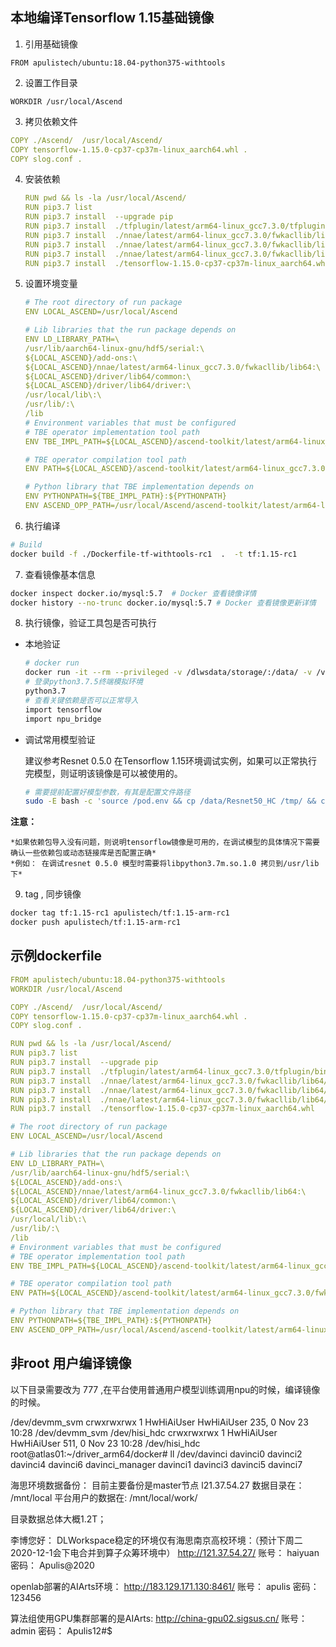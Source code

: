 本地编译Tensorflow 1.15基础镜像
-------------------------------------------------------------------------------------

1. 引用基础镜像

  `FROM apulistech/ubuntu:18.04-python375-withtools`

2. 设置工作目录

  `WORKDIR /usr/local/Ascend`

3. 拷贝依赖文件

  ```yaml
  COPY ./Ascend/  /usr/local/Ascend/
  COPY tensorflow-1.15.0-cp37-cp37m-linux_aarch64.whl .
  COPY slog.conf .
  ```

4. 安装依赖
    ```yaml
    RUN pwd && ls -la /usr/local/Ascend/
    RUN pip3.7 list
    RUN pip3.7 install  --upgrade pip
    RUN pip3.7 install  ./tfplugin/latest/arm64-linux_gcc7.3.0/tfplugin/bin/npu_bridge-1.15.0-py3-none-any.whl
    RUN pip3.7 install  ./nnae/latest/arm64-linux_gcc7.3.0/fwkacllib/lib64/hccl-0.1.0-py3-none-any.whl
    RUN pip3.7 install  ./nnae/latest/arm64-linux_gcc7.3.0/fwkacllib/lib64/te-0.4.0-py3-none-any.whl
    RUN pip3.7 install  ./nnae/latest/arm64-linux_gcc7.3.0/fwkacllib/lib64/topi-0.4.0-py3-none-any.whl
    RUN pip3.7 install  ./tensorflow-1.15.0-cp37-cp37m-linux_aarch64.whl
    ```
5. 设置环境变量
    ```yaml
    # The root directory of run package
    ENV LOCAL_ASCEND=/usr/local/Ascend

    # Lib libraries that the run package depends on
    ENV LD_LIBRARY_PATH=\
    /usr/lib/aarch64-linux-gnu/hdf5/serial:\
    ${LOCAL_ASCEND}/add-ons:\
    ${LOCAL_ASCEND}/nnae/latest/arm64-linux_gcc7.3.0/fwkacllib/lib64:\
    ${LOCAL_ASCEND}/driver/lib64/common:\
    ${LOCAL_ASCEND}/driver/lib64/driver:\
    /usr/local/lib\:\
    /usr/lib/:\
    /lib
    # Environment variables that must be configured
    # TBE operator implementation tool path
    ENV TBE_IMPL_PATH=${LOCAL_ASCEND}/ascend-toolkit/latest/arm64-linux_gcc7.3.0/opp/op_impl/built-in/ai_core/tbe

    # TBE operator compilation tool path
    ENV PATH=${LOCAL_ASCEND}/ascend-toolkit/latest/arm64-linux_gcc7.3.0/fwkacllib/ccec_compiler/bin/:${PATH}

    # Python library that TBE implementation depends on
    ENV PYTHONPATH=${TBE_IMPL_PATH}:${PYTHONPATH}
    ENV ASCEND_OPP_PATH=/usr/local/Ascend/ascend-toolkit/latest/arm64-linux_gcc7.3.0/opp
    ```
    
6. 执行编译

  ```bash
  # Build 
  docker build -f ./Dockerfile-tf-withtools-rc1  .  -t tf:1.15-rc1
  ```

7. 查看镜像基本信息

  ```bash
  docker inspect docker.io/mysql:5.7  # Docker 查看镜像详情 
  docker history --no-trunc docker.io/mysql:5.7 # Docker 查看镜像更新详情
  ```

8. 执行镜像，验证工具包是否可执行

  * 本地验证
    ```bash
    # docker run
    docker run -it --rm --privileged -v /dlwsdata/storage/:/data/ -v /var/log/npu/:/var/log/npu/ -v /var/log/npu/:/var/log/npu/ apulistech/tf:1.15-rc201-arm64 bash
    # 登录python3.7.5终端模拟环境
    python3.7
    # 查看关键依赖是否可以正常导入
    import tensorflow
    import npu_bridge
    ```
  * 调试常用模型验证
    
    建议参考Resnet 0.5.0 在Tensorflow 1.15环境调试实例，如果可以正常执行完模型，则证明该镜像是可以被使用的。
    ```bash
    # 需要提前配置好模型参数，有其是配置文件路径
    sudo -E bash -c 'source /pod.env && cp /data/Resnet50_HC /tmp/ && cd /tmp/Resnet50_HC/ &&  ./run_apulis_rc1.sh &&sleep infinity'

    ```


  **注意：**

    *如果依赖包导入没有问题，则说明tensorflow镜像是可用的，在调试模型的具体情况下需要确认一些依赖包或动态链接库是否配置正确*
    *例如： 在调试resnet 0.5.0 模型时需要将libpython3.7m.so.1.0 拷贝到/usr/lib下*
  
9. tag , 同步镜像

  ```bash
  docker tag tf:1.15-rc1 apulistech/tf:1.15-arm-rc1
  docker push apulistech/tf:1.15-arm-rc1
  ```

示例dockerfile
----------------------------------------------------------------------------------------------------------
```yaml
FROM apulistech/ubuntu:18.04-python375-withtools
WORKDIR /usr/local/Ascend

COPY ./Ascend/  /usr/local/Ascend/
COPY tensorflow-1.15.0-cp37-cp37m-linux_aarch64.whl .
COPY slog.conf .

RUN pwd && ls -la /usr/local/Ascend/
RUN pip3.7 list
RUN pip3.7 install  --upgrade pip
RUN pip3.7 install  ./tfplugin/latest/arm64-linux_gcc7.3.0/tfplugin/bin/npu_bridge-1.15.0-py3-none-any.whl
RUN pip3.7 install  ./nnae/latest/arm64-linux_gcc7.3.0/fwkacllib/lib64/hccl-0.1.0-py3-none-any.whl
RUN pip3.7 install  ./nnae/latest/arm64-linux_gcc7.3.0/fwkacllib/lib64/te-0.4.0-py3-none-any.whl
RUN pip3.7 install  ./nnae/latest/arm64-linux_gcc7.3.0/fwkacllib/lib64/topi-0.4.0-py3-none-any.whl
RUN pip3.7 install  ./tensorflow-1.15.0-cp37-cp37m-linux_aarch64.whl

# The root directory of run package
ENV LOCAL_ASCEND=/usr/local/Ascend

# Lib libraries that the run package depends on
ENV LD_LIBRARY_PATH=\
/usr/lib/aarch64-linux-gnu/hdf5/serial:\
${LOCAL_ASCEND}/add-ons:\
${LOCAL_ASCEND}/nnae/latest/arm64-linux_gcc7.3.0/fwkacllib/lib64:\
${LOCAL_ASCEND}/driver/lib64/common:\
${LOCAL_ASCEND}/driver/lib64/driver:\
/usr/local/lib\:\
/usr/lib/:\
/lib
# Environment variables that must be configured
# TBE operator implementation tool path
ENV TBE_IMPL_PATH=${LOCAL_ASCEND}/ascend-toolkit/latest/arm64-linux_gcc7.3.0/opp/op_impl/built-in/ai_core/tbe

# TBE operator compilation tool path
ENV PATH=${LOCAL_ASCEND}/ascend-toolkit/latest/arm64-linux_gcc7.3.0/fwkacllib/ccec_compiler/bin/:${PATH}

# Python library that TBE implementation depends on
ENV PYTHONPATH=${TBE_IMPL_PATH}:${PYTHONPATH}
ENV ASCEND_OPP_PATH=/usr/local/Ascend/ascend-toolkit/latest/arm64-linux_gcc7.3.0/opp

```


非root 用户编译镜像
----------------------------------------------------------------------------

以下目录需要改为 777 ,在平台使用普通用户模型训练调用npu的时候，编译镜像的时候。

/dev/devmm_svm
crwxrwxrwx 1 HwHiAiUser HwHiAiUser 235, 0 Nov 23 10:28 /dev/devmm_svm
/dev/hisi_hdc
crwxrwxrwx 1 HwHiAiUser HwHiAiUser 511, 0 Nov 23 10:28 /dev/hisi_hdc
root@atlas01:~/driver_arm64/docker# ll /dev/davinci
davinci0         davinci2         davinci4         davinci6         davinci_manager
davinci1         davinci3         davinci5         davinci7

海思环境数据备份： 目前主要备份是master节点 l21.37.54.27 
数据目录在： /mnt/local 
平台用户的数据在: /mnt/local/work/

目录数据总体大概1.2T； 


李博您好：
DLWorkspace稳定的环境仅有海思南京高校环境：（预计下周二2020-12-1会下电合并到算子众筹环境中）
http://121.37.54.27/ 账号： haiyuan 密码： Apulis@2020

openlab部署的AIArts环境：
http://183.129.171.130:8461/  账号： apulis 密码： 123456

算法组使用GPU集群部署的是AIArts:
http://china-gpu02.sigsus.cn/ 账号：admin  密码： Apulis12#$